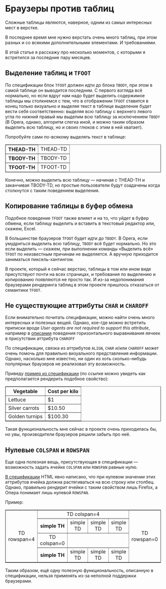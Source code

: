 # Браузеры против таблиц

Сложные таблицы являются, наверное, одним из самых интересных мест в верстке.

В последнее время мне нужно верстать очень много таблиц, при этом разных и со всякими дополнительными элементами. И требованиями.

В этой статье я расскажу про несколько моментов, с которыми я встретился за последние пару месяцев.

## Выделение таблиц и `TFOOT`

По спецификации блок `TFOOT` должен идти до блока `TBODY`, при этом в самой таблице он выводится последним. С первого взгляда всё нормально, но если вдруг нам надо будет выделить содержимое таблицы мы столкнемся с тем, что в отображении `TFOOT` ставится в конец только визуально и выделяя текст в таблице выделение будет вести себя соответственно: выделяя всю таблицу с верхнего левого угла по нижний правый мы выделим всю таблицу за исключением `TBODY` (В Opera, однако, алгоритм слегка иной, и можно таким образом выделить всю таблицу, но и своих глюков с этим в ней хватает).

Попробуйте сами по-всякому выделять текст в таблице:

<table border="1">
    <thead>
        <tr>
            <th>THEAD-TH</th>
            <td>THEAD-TD</td>
        </tr>
    </thead>
    <tfoot>
        <tr>
            <th>TFOOT-TH</th>
            <td>TFOOT-TD</td>
        </tr>
    </tfoot>
    <tbody>
        <tr>
            <th>TBODY-TH</th>
            <td>TBODY-TD</td>
        </tr>
    </tbody>
</table>

Конечно, можно выделить всю таблицу — начиная с THEAD-TH и заканчивая TBODY-TD, но простые пользователи будут озадачены когда столкнутся с таким поведением выделения.

## Копирование таблицы в буфер обмена

Подобное поведение `TFOOT` также влияет и на то, что уйдет в буфер обмена, если таблицу выделить и вставить в текстовый редактор или, скажем, Excel.

В большинстве браузеров `TFOOT` будет идти до `TBODY`. В Opera, если умудриться выделить всю таблицу, `TBODY` всё будет нормально. Но это если выделить — скажем, при выполнении команды «Выделить всё» `TFOOT` по неизвестным причинам не выделяется. А вручную приходится заниматься пиксель-хантингом.

В проекте, который я сейчас верстаю, таблицы в том или ином виде присутствуют почти на всех страницах, и требования по выделению и копированию появляются не просто так. И из-за недопонимания браузерами рендеринга таблиц в этом проекте пришлось отказаться от семантики `TFOOT`.

## Не существующие аттрибуты `CHAR` и `CHAROFF`

Если внимательно почитать спецификации, можно найти очень много интересных и полезных вещей. Однако, кое-где можно встретить приписки вроде _User agents are not required to support this attribute_, например в [описании](http://www.w3.org/TR/html401/struct/tables.html#adef-charoff) поведения горизонтального выравнивания яячеек в присутствии аттрибута `CHAROFF`

По спецификации, связка из аттрибутов `ALIGN`, `CHAR` и/или `CHAROFF` может очень помочь для правильно визуального представления информации. Однако, насколько мне известно, ни один из хоть сколько-нибудь популярных браузеров не реализовал эту возможность.

Приведу [пример из спецификации](http://www.w3.org/TR/html401/struct/tables.html#adef-charoff) (по ссылке можно увидеть как предполагается рендерить подобное свойство):

<table border="1">
    <colgroup>
        <col />
        <col align="char" char="." />
    </colgroup>
    <thead>
        <tr>
            <th>Vegetable</th>
            <th>Cost per kilo</th>
        </tr>
        </thead>
    <tbody>
        <tr>
            <td>Lettuce</td>
            <td>$1</td>
        </tr>
        <tr>
            <td>Silver carrots</td>
            <td>$10.50</td>
        </tr>
        <tr>
            <td>Golden turnips</td>
            <td>$100.30</td>
        </tr>
    </tbody>
</table>

Такая функциональность мне сейчас в проекте очень приходилась бы, но увы, производители браузеров решили забыть про неё.

## Нулевые `COLSPAN` и `ROWSPAN`

Еще одна полезная вещь, присутствующая в спецификации — возможность задать ячейке `COLSPAN` или `ROWSPAN` равные нулю.

[В спецификации](http://www.w3.org/TR/html401/struct/tables.html#adef-rowspan) HTML явно написано, что при нулевом значении этих аттрибутов ячейка должна растягиваться на всю строку или столбец. Однако, правильно рендерит ячейки с таким свойством лишь Firefox, а Опера понимает лишь нулевой `ROWSPAN`.

Пример:

<table border="1">
    <tbody align="center">
        <tr>
            <td rowspan="4">TD rowspan=4</td>
            <td colspan="4">TD colspan=4</td>
            <td rowspan="0">TD rowspan=0</td>
        </tr>
        <tr>
            <th>simple TH</th>
            <td>simple TD</td>
            <td>simple TD</td>
            <td>simple TD</td>
        </tr>
        <tr>
            <td colspan="0">TD colspan=0</td>
        </tr>
        <tr>
            <th>simple TH</th>
            <td>simple TD</td>
            <td>simple TD</td>
            <td>simple TD</td>
        </tr>
    </tbody>
</table>

Таким образом, ещё одну полезную функциональность, описанную в спецификации, нельзя применять из-за неполной поддержки браузерами.

